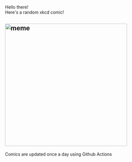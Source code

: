 Hello there! <br>Here's a random xkcd comic!<br>
## <img src="https://imgs.xkcd.com/comics/toothpaste.png" alt="meme" width="400"/><br>
Comics are updated once a day using Github Actions